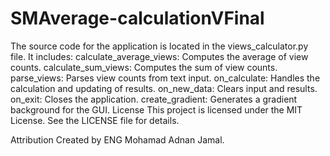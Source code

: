 # SMAverage-calculationVFinal


The source code for the application is located in the views_calculator.py file. It includes:
calculate_average_views: Computes the average of view counts.
calculate_sum_views: Computes the sum of view counts.
parse_views: Parses view counts from text input.
on_calculate: Handles the calculation and updating of results.
on_new_data: Clears input and results.
on_exit: Closes the application.
create_gradient: Generates a gradient background for the GUI.
License
This project is licensed under the MIT License. See the LICENSE file for details.

Attribution
Created by ENG Mohamad Adnan Jamal.
